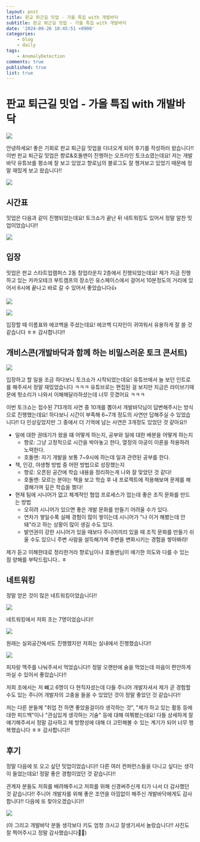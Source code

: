 ```yaml
---
layout: post
title: 판교 퇴근길 밋업 - 가을 특집 with 개발바닥
subtitle: 판교 퇴근길 밋업 - 가을 특집 with 개발바닥
date: '2024-09-26 10:45:51 +0900'
categories:
    - blog
    - daily
tags:
    - AnomalyDetection
comments: true
published: true
list: true
---
```


# 판교 퇴근길 밋업 - 가을 특집 with 개발바닥

![](https://velog.velcdn.com/images/alswp006/post/7c2c5356-9556-4ae1-b0d4-97613634b974/image.png)

안녕하세요! 좋은 기회로 판교 퇴근길 밋업을 다녀오게 되어 후기를 작성하러 왔습니다!!
이번 판교 퇴근길 밋업은 향로&호돌맨이 진행하는 오프라인 토크쇼였는데요!
저는 개발바닥 유튜브를 평소에 잘 보고 있었고 향로님의 블로그도 잘 챙겨보고 있었기 때문에 정말 재밌게 보고 왔습니다!!

![](https://velog.velcdn.com/images/alswp006/post/956e0d9c-382e-4eb0-8b28-857853d5173b/image.png)

## 시간표
밋업은 다음과 같이 진행되었는데요!
토크쇼가 끝난 뒤 네트워킹도 있어서 정말 알찬 밋업이었습니다!!

![](https://velog.velcdn.com/images/alswp006/post/139d28d8-002d-4862-a87e-e53316d1e55e/image.png)

## 입장
밋업은 판교 스타트업캠퍼스 2동 창업라운지 2층에서 진행되었는데요!
제가 지금 진행하고 있는 카카오테크 부트캠프의 장소인 유스페이스에서 걸어서 10분정도의 거리에 있어서 6시에 끝나고 바로 갈 수 있어서 좋았습니다👍

![](https://velog.velcdn.com/images/alswp006/post/38b28ebe-6aa6-45d9-ab94-bbc2da63239b/image.png)

![](https://velog.velcdn.com/images/alswp006/post/1818df38-2286-411a-9b11-53a08a1d5357/image.png)

입장할 때 이름표와 에코백을 주셨는데요!
에코백 디자인이 귀여워서 유용하게 잘 쓸 것 같습니다 ㅎㅎ
감사합니다!!

## 개비스콘(개발바닥과 함께 하는 비밀스러운 토크 콘서트)

![](https://velog.velcdn.com/images/alswp006/post/100acf12-ef63-4965-be5e-095831c013f9/image.png)

입장하고 할 일을 조금 하다보니 토크쇼가 시작되었는데요!
유튜브에서 늘 보던 인트로를 해주셔서 정말 재밌었습니다 ㅋㅋㅋ
유튜브로는 편집된 걸 보지만 지금은 라이브기때문에 헛소리가 나와서 이해해달라하셨는데 너무 웃겼어요 ㅋㅋㅋ

이번 토크쇼는 접수된 713개의 사연 중 10개를 뽑아서 개발바닥님이 답변해주시는 방식으로 진행했는데요!
하다보니 시간이 부족해 6~7개 정도의 사연만 답해주실 수 있었습니다!!
다 인상깊었지만 그 중에서 더 기억에 남는 사연은 3개정도 있었던 것 같아요!!

- 일에 대한 권태기가 왔을 떄 어떻게 하는지, 공부와 일에 대한 배분을 어떻게 하는지
	- 향로: 그냥 고정적으로 시간을 박아놓고 한다, 열정의 아궁이 이론을 적용하려 노력한다.
    - 호돌맨: 자기 개발을 보통 7~9시에 하는데 일과 관련된 공부를 한다.
- 책, 인강, 야생형 방법 중 어떤 방법으로 성장했는지
	- 향로: 오픈된 공간에 학습 내용을 정리하는게 나와 잘 맞았던 것 같다!
    - 호돌맨: 모르는 분야는 책을 보고 학습 후 내 프로젝트에 적용해보며 문제를 해결해가며 깊은 학습을 했다!
- 현재 팀에 시니어가 없고 체계적인 협업 프로세스가 업는데 좋은 조직 문화를 만드는 방법
	- 오히려 시니어가 있으면 좋은 개발 문화를 만들기 어려울 수가 있다.
    - 연차가 쌓일수록 실패 경험이 많이 쌓이는데 시니어가 "나 이거 해봤는데 안돼"라고 하는 상황이 많이 생길 수도 있다.
    - 발언권이 강한 시니어가 있을 때보다 주니어끼리 있을 때 조직 문화를 만들기 쉬울 수도 있으니 주변 사람을 설득해가며 주변을 변화시키는 경험을 쌓아봐라!

제가 듣고 이해한대로 정리한거라 향로님이나 호돌맨님이 얘기한 의도와 다를 수 있는 점 양해를 부탁드립니다.. ㅎ

## 네트워킹
정말 얻은 것이 많은 네트워킹이었습니다!!

![](https://velog.velcdn.com/images/alswp006/post/aac37626-e9e9-4b49-b339-1d46426fd442/image.png)

네트워킹에서 저희 조는 7명이었습니다!!

![](https://velog.velcdn.com/images/alswp006/post/90a5b67e-e978-438f-9551-061e8db056be/image.png)

원래는 실외공간에서도 진행했지만 저희는 실내에서 진행했습니다!!

![](https://velog.velcdn.com/images/alswp006/post/3bae0561-5597-430f-8703-d1a2a44d4fcd/image.png)

피자랑 맥주를 나눠주셔서 먹었습니다!!
정말 오랜만에 술을 먹었는데 마음이 편안하게 마실 수 있어서 좋았습니다!!

저희 조에서는 저 뺴고 6명이 다 현직자셨는데 다들 주니어 개발자셔서 제가 곧 경험할 수도 있는 주니어 개발자의 고충을 들을 수 있었던 것이 정말 좋았던 것 같습니다!!

저는 다른 분들께 "취업 전 하면 좋았을걸이라 생각하는 것", "제가 하고 있는 활동 등에 대한 피드백"이나 "관심있게 생각하는 기술" 등에 대해 여쭤봤는데요!
다들 상세하게 잘 얘기해주셔서 정말 감사하고 제 방향성에 대해 더 고민해볼 수 있는 계기가 되어 너무 행복했습니다 ㅎㅎ
감사합니다!!

## 후기
정말 다음에 또 오고 싶던 밋업이었습니다!!
다른 여러 컨퍼런스들을 다니고 싶다는 생각이 들었는데요!
정말 좋은 경험이었던 것 같습니다!!

관계자 분들도 저희를 배려해주시고 저희를 위해 신경써주신게 티가 나서 더 감사했던 것 같습니다!!
주니어 개발자를 위해 좋은 조언을 아낌없이 해주신 개발바닥에게도 감사합니다!!
다음에 또 찾아오겠습니다!!

![](https://velog.velcdn.com/images/alswp006/post/8f11ca7d-7fb9-4643-aa28-ecfab069ef90/image.png)

(아 그리고 개발바닥 분들 생각보다 키도 엄청 크시고 잘생기셔서 놀랐습니다!! 사진도 잘 찍어주시고 정말 감사했습니다🙇‍♂️)